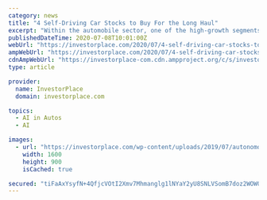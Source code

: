 ```yaml
---
category: news
title: "4 Self-Driving Car Stocks to Buy For the Long Haul"
excerpt: "Within the automobile sector, one of the high-growth segments in the coming years will be self-driving car stocks. Estimates suggest that between 2021 and 2030, the self-driving cars market is ..."
publishedDateTime: 2020-07-08T10:01:00Z
webUrl: "https://investorplace.com/2020/07/4-self-driving-car-stocks-to-buy-for-the-long-haul/"
ampWebUrl: "https://investorplace.com/2020/07/4-self-driving-car-stocks-to-buy-for-the-long-haul/amp/"
cdnAmpWebUrl: "https://investorplace-com.cdn.ampproject.org/c/s/investorplace.com/2020/07/4-self-driving-car-stocks-to-buy-for-the-long-haul/amp/"
type: article

provider:
  name: InvestorPlace
  domain: investorplace.com

topics:
  - AI in Autos
  - AI

images:
  - url: "https://investorplace.com/wp-content/uploads/2019/07/autonomouscar1600a.jpg"
    width: 1600
    height: 900
    isCached: true

secured: "tiFaAxYsyfN+4QfjcVOtI2Xmv7Mhmanglg1lNYaY2yU8SNLVSomB7doz2WOW0uarch328yHKUfFulgHo+6NXJM5/SV2YFU59AEp8IBfVqDzxeiMzWi14fBHRv6vgdiP0c91Goa//FDgy+pErUXImzVlwW7cxt3INLucTabLIeNzloD07qL05Q6295zhKnl0dp+dHCuA8AhOnpVM2665+5WYE08TPdWErj0j/MLNoV6NSnhwmfH2Dvu89rFZcX/yhHkqEPBGvK2cwlyHFHpOIIiuJW2UXsLbAwuT/Fa68CzmC1KrgBmgl6w5aPfDbdE5/PEBuQI8LnrDoHP18g3S43g==;3FOnNd6JQjOUXmzr3qMC8w=="
---
```


